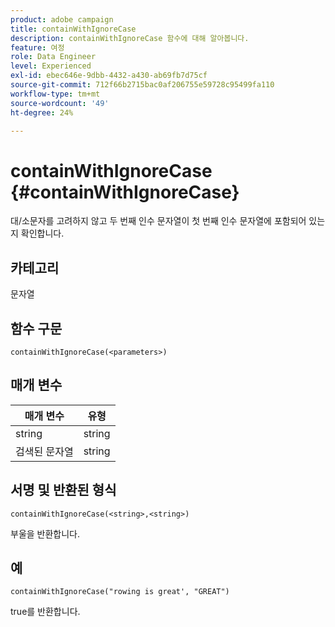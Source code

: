 ```yaml
---
product: adobe campaign
title: containWithIgnoreCase
description: containWithIgnoreCase 함수에 대해 알아봅니다.
feature: 여정
role: Data Engineer
level: Experienced
exl-id: ebec646e-9dbb-4432-a430-ab69fb7d75cf
source-git-commit: 712f66b2715bac0af206755e59728c95499fa110
workflow-type: tm+mt
source-wordcount: '49'
ht-degree: 24%

---
```


# containWithIgnoreCase {#containWithIgnoreCase}

대/소문자를 고려하지 않고 두 번째 인수 문자열이 첫 번째 인수 문자열에 포함되어 있는지 확인합니다.

## 카테고리

문자열

## 함수 구문

`containWithIgnoreCase(<parameters>)`

## 매개 변수

| 매개 변수 | 유형 |
|-----------|------------------|
| string | string |
| 검색된 문자열 | string |

## 서명 및 반환된 형식

`containWithIgnoreCase(<string>,<string>)`

부울을 반환합니다.

## 예

`containWithIgnoreCase("rowing is great', "GREAT")`

true를 반환합니다.

